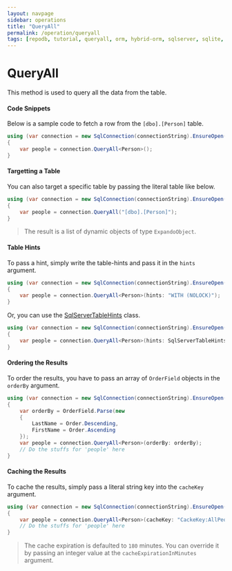 ```yaml
---
layout: navpage
sidebar: operations
title: "QueryAll"
permalink: /operation/queryall
tags: [repodb, tutorial, queryall, orm, hybrid-orm, sqlserver, sqlite, mysql, postgresql]
---
```


# QueryAll

This method is used to query all the data from the table.

#### Code Snippets

Below is a sample code to fetch a row from the `[dbo].[Person]` table.

```csharp
using (var connection = new SqlConnection(connectionString).EnsureOpen())
{
	var people = connection.QueryAll<Person>();
}
```

#### Targetting a Table

You can also target a specific table by passing the literal table like below.

```csharp
using (var connection = new SqlConnection(connectionString).EnsureOpen())
{
	var people = connection.QueryAll("[dbo].[Person]");
}
```

> The result is a list of dynamic objects of type `ExpandoObject`.

#### Table Hints

To pass a hint, simply write the table-hints and pass it in the `hints` argument.

```csharp
using (var connection = new SqlConnection(connectionString).EnsureOpen())
{
	var people = connection.QueryAll<Person>(hints: "WITH (NOLOCK)");
}
```

Or, you can use the [SqlServerTableHints](/class/sqlservertablehints) class.

```csharp
using (var connection = new SqlConnection(connectionString).EnsureOpen())
{
	var people = connection.QueryAll<Person>(hints: SqlServerTableHints.TabLock);
}
```

#### Ordering the Results

To order the results, you have to pass an array of `OrderField` objects in the `orderBy` argument.

```csharp
using (var connection = new SqlConnection(connectionString).EnsureOpen())
{
	var orderBy = OrderField.Parse(new
	{
		LastName = Order.Descending,
		FirstName = Order.Ascending
	});
	var people = connection.QueryAll<Person>(orderBy: orderBy);
	// Do the stuffs for 'people' here
}
```

#### Caching the Results

To cache the results, simply pass a literal string key into the `cacheKey` argument.

```csharp
using (var connection = new SqlConnection(connectionString).EnsureOpen())
{
	var people = connection.QueryAll<Person>(cacheKey: "CackeKey:AllPeople");
	// Do the stuffs for 'people' here
}
```

> The cache expiration is defaulted to `180` minutes. You can override it by passing an integer value at the `cacheExpirationInMinutes` argument.
